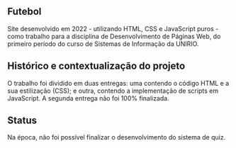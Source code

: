 ## Futebol
Site desenvolvido em 2022 - utilizando HTML, CSS e JavaScript puros - como trabalho para a disciplina de Desenvolvimento de Páginas Web, do primeiro período do curso de Sistemas de Informação da UNIRIO.

## Histórico e contextualização do projeto
O trabalho foi dividido em duas entregas: uma contendo o código HTML e a sua estilização (CSS); e outra, contendo a implementação de scripts em JavaScript. A segunda entrega não foi 100% finalizada.


## Status
Na época, não foi possível finalizar o desenvolvimento do sistema de quiz.
